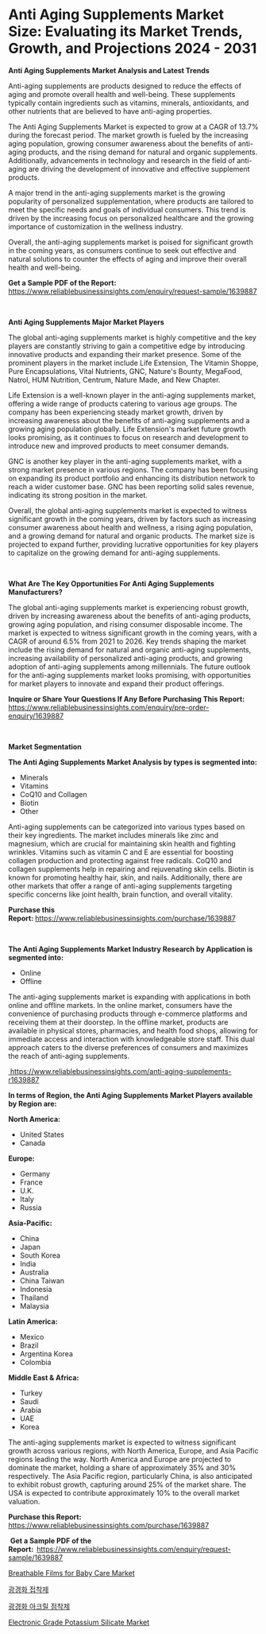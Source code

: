 <p><h1>Anti Aging Supplements Market Size: Evaluating its Market Trends, Growth, and Projections 2024 - 2031</h1></p><p><strong>Anti Aging Supplements Market Analysis and Latest Trends</strong></p>
<p><p>Anti-aging supplements are products designed to reduce the effects of aging and promote overall health and well-being. These supplements typically contain ingredients such as vitamins, minerals, antioxidants, and other nutrients that are believed to have anti-aging properties.</p><p>The Anti Aging Supplements Market is expected to grow at a CAGR of 13.7% during the forecast period. The market growth is fueled by the increasing aging population, growing consumer awareness about the benefits of anti-aging products, and the rising demand for natural and organic supplements. Additionally, advancements in technology and research in the field of anti-aging are driving the development of innovative and effective supplement products.</p><p>A major trend in the anti-aging supplements market is the growing popularity of personalized supplementation, where products are tailored to meet the specific needs and goals of individual consumers. This trend is driven by the increasing focus on personalized healthcare and the growing importance of customization in the wellness industry.</p><p>Overall, the anti-aging supplements market is poised for significant growth in the coming years, as consumers continue to seek out effective and natural solutions to counter the effects of aging and improve their overall health and well-being.</p></p>
<p><strong>Get a Sample PDF of the Report:&nbsp;</strong> <a href="https://www.reliablebusinessinsights.com/enquiry/request-sample/1639887">https://www.reliablebusinessinsights.com/enquiry/request-sample/1639887</a></p>
<p>&nbsp;</p>
<p><strong>Anti Aging Supplements Major Market Players</strong></p>
<p><p>The global anti-aging supplements market is highly competitive and the key players are constantly striving to gain a competitive edge by introducing innovative products and expanding their market presence. Some of the prominent players in the market include Life Extension, The Vitamin Shoppe, Pure Encapsulations, Vital Nutrients, GNC, Nature's Bounty, MegaFood, Natrol, HUM Nutrition, Centrum, Nature Made, and New Chapter.</p><p>Life Extension is a well-known player in the anti-aging supplements market, offering a wide range of products catering to various age groups. The company has been experiencing steady market growth, driven by increasing awareness about the benefits of anti-aging supplements and a growing aging population globally. Life Extension's market future growth looks promising, as it continues to focus on research and development to introduce new and improved products to meet consumer demands.</p><p>GNC is another key player in the anti-aging supplements market, with a strong market presence in various regions. The company has been focusing on expanding its product portfolio and enhancing its distribution network to reach a wider customer base. GNC has been reporting solid sales revenue, indicating its strong position in the market.</p><p>Overall, the global anti-aging supplements market is expected to witness significant growth in the coming years, driven by factors such as increasing consumer awareness about health and wellness, a rising aging population, and a growing demand for natural and organic products. The market size is projected to expand further, providing lucrative opportunities for key players to capitalize on the growing demand for anti-aging supplements.</p></p>
<p>&nbsp;</p>
<p><strong>What Are The Key Opportunities For Anti Aging Supplements Manufacturers?</strong></p>
<p><p>The global anti-aging supplements market is experiencing robust growth, driven by increasing awareness about the benefits of anti-aging products, growing aging population, and rising consumer disposable income. The market is expected to witness significant growth in the coming years, with a CAGR of around 6.5% from 2021 to 2026. Key trends shaping the market include the rising demand for natural and organic anti-aging supplements, increasing availability of personalized anti-aging products, and growing adoption of anti-aging supplements among millennials. The future outlook for the anti-aging supplements market looks promising, with opportunities for market players to innovate and expand their product offerings.</p></p>
<p><strong>Inquire or Share Your Questions If Any Before Purchasing This Report:</strong> <a href="https://www.reliablebusinessinsights.com/enquiry/pre-order-enquiry/1639887">https://www.reliablebusinessinsights.com/enquiry/pre-order-enquiry/1639887</a></p>
<p>&nbsp;</p>
<p><strong>Market Segmentation</strong></p>
<p><strong>The Anti Aging Supplements Market Analysis by types is segmented into:</strong></p>
<p><ul><li>Minerals</li><li>Vitamins</li><li>CoQ10 and Collagen</li><li>Biotin</li><li>Other</li></ul></p>
<p><p>Anti-aging supplements can be categorized into various types based on their key ingredients. The market includes minerals like zinc and magnesium, which are crucial for maintaining skin health and fighting wrinkles. Vitamins such as vitamin C and E are essential for boosting collagen production and protecting against free radicals. CoQ10 and collagen supplements help in repairing and rejuvenating skin cells. Biotin is known for promoting healthy hair, skin, and nails. Additionally, there are other markets that offer a range of anti-aging supplements targeting specific concerns like joint health, brain function, and overall vitality.</p></p>
<p><strong>Purchase this Report:&nbsp;</strong><a href="https://www.reliablebusinessinsights.com/purchase/1639887">https://www.reliablebusinessinsights.com/purchase/1639887</a></p>
<p>&nbsp;</p>
<p><strong>The Anti Aging Supplements Market Industry Research by Application is segmented into:</strong></p>
<p><ul><li>Online</li><li>Offline</li></ul></p>
<p><p>The anti-aging supplements market is expanding with applications in both online and offline markets. In the online market, consumers have the convenience of purchasing products through e-commerce platforms and receiving them at their doorstep. In the offline market, products are available in physical stores, pharmacies, and health food shops, allowing for immediate access and interaction with knowledgeable store staff. This dual approach caters to the diverse preferences of consumers and maximizes the reach of anti-aging supplements.</p></p>
<p><a href="https://www.reliablebusinessinsights.com/anti-aging-supplements-r1639887">&nbsp;https://www.reliablebusinessinsights.com/anti-aging-supplements-r1639887</a></p>
<p><strong>In terms of Region, the Anti Aging Supplements Market Players available by Region are:</strong></p>
<p>
    <p> <strong> North America: </strong>
        <ul>
            <li>United States</li>
            <li>Canada</li>
        </ul>
        </p> 
    <p> <strong> Europe: </strong>
        <ul>
            <li>Germany</li>
            <li>France</li>
            <li>U.K.</li>
            <li>Italy</li>
            <li>Russia</li>
        </ul>
        </p> 
    <p> <strong> Asia-Pacific: </strong>
        <ul>
            <li>China</li>
            <li>Japan</li>
            <li>South Korea</li>
            <li>India</li>
            <li>Australia</li>
            <li>China Taiwan</li>
            <li>Indonesia</li>
            <li>Thailand</li>
            <li>Malaysia</li>
        </ul>
        </p> 
    <p> <strong> Latin America: </strong>
        <ul>
            <li>Mexico</li>
            <li>Brazil</li>
            <li>Argentina Korea</li>
            <li>Colombia</li>
        </ul>
        </p> 
    <p> <strong> Middle East & Africa: </strong>
        <ul>
            <li>Turkey</li>
            <li>Saudi</li>
            <li>Arabia</li>
            <li>UAE</li>
            <li>Korea</li>
        </ul>
    </p>
    </p>
<p><p>The anti-aging supplements market is expected to witness significant growth across various regions, with North America, Europe, and Asia Pacific regions leading the way. North America and Europe are projected to dominate the market, holding a share of approximately 35% and 30% respectively. The Asia Pacific region, particularly China, is also anticipated to exhibit robust growth, capturing around 25% of the market share. The USA is expected to contribute approximately 10% to the overall market valuation.</p></p>
<p><strong>Purchase this Report: </strong><a href="https://www.reliablebusinessinsights.com/purchase/1639887">https://www.reliablebusinessinsights.com/purchase/1639887</a></p>
<p>&nbsp;<strong>Get a Sample PDF of the Report:&nbsp;&nbsp;</strong><a href="https://www.reliablebusinessinsights.com/enquiry/request-sample/1639887">https://www.reliablebusinessinsights.com/enquiry/request-sample/1639887</a></p>
<p><strong></strong></p>
<p><p><a href="https://github.com/wybrqqeb6/Market-Research-Report-List-1/blob/main/breathable-films-for-baby-care-market.md">Breathable Films for Baby Care Market</a></p><p><a href="https://github.com/bvubpqd5241630/Market-Research-Report-List-2/blob/main/7229058147291.md">광경화 접착제</a></p><p><a href="https://github.com/khytkeqagplkzqvh/Market-Research-Report-List-2/blob/main/9403981147292.md">광경화 아크릴 점착제</a></p><p><a href="https://github.com/mdmisese/Market-Research-Report-List-1/blob/main/electronic-grade-potassium-silicate-market.md">Electronic Grade Potassium Silicate Market</a></p></p>